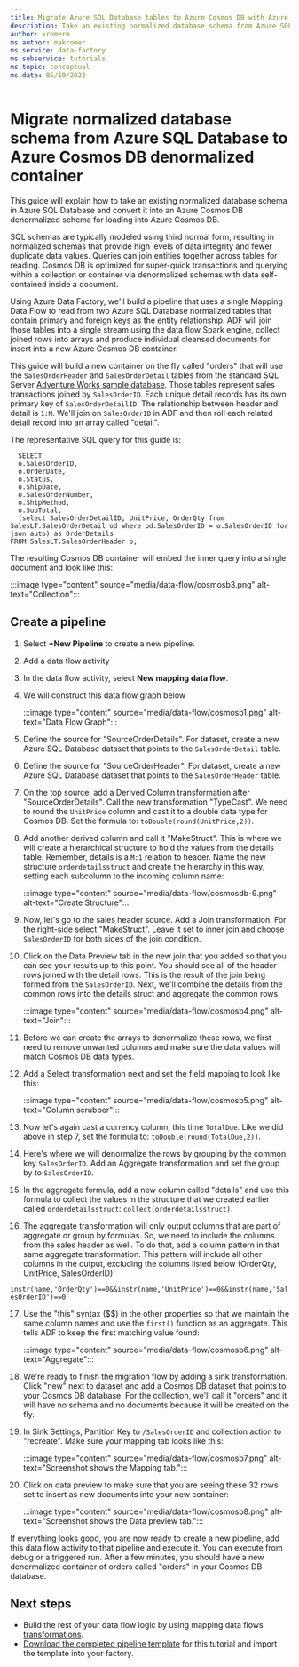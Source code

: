 ```yaml
---
title: Migrate Azure SQL Database tables to Azure Cosmos DB with Azure Data Factory
description: Take an existing normalized database schema from Azure SQL Database and migrate to an Azure Cosmos DB denormalized container with Azure Data Factory.
author: kromerm
ms.author: makromer
ms.service: data-factory
ms.subservice: tutorials
ms.topic: conceptual
ms.date: 05/19/2022
---
```


# Migrate normalized database schema from Azure SQL Database to Azure Cosmos DB denormalized container

This guide will explain how to take an existing normalized database schema in Azure SQL Database and convert it into an Azure Cosmos DB denormalized schema for loading into Azure Cosmos DB.

SQL schemas are typically modeled using third normal form, resulting in normalized schemas that provide high levels of data integrity and fewer duplicate data values. Queries can join entities together across tables for reading. Cosmos DB is optimized for super-quick transactions and querying within a collection or container via denormalized schemas with data self-contained inside a document.

Using Azure Data Factory, we'll build a pipeline that uses a single Mapping Data Flow to read from two Azure SQL Database normalized tables that contain primary and foreign keys as the entity relationship. ADF will join those tables into a single stream using the data flow Spark engine, collect joined rows into arrays and produce individual cleansed documents for insert into a new Azure Cosmos DB container.

This guide will build a new container on the fly called "orders" that will use the ```SalesOrderHeader``` and ```SalesOrderDetail``` tables from the standard SQL Server [Adventure Works sample database](/sql/samples/adventureworks-install-configure?tabs=ssms&view=sql-server-ver15). Those tables represent sales transactions joined by ```SalesOrderID```. Each unique detail records has its own primary key of ```SalesOrderDetailID```. The relationship between header and detail is ```1:M```. We'll join on ```SalesOrderID``` in ADF and then roll each related detail record into an array called "detail".

The representative SQL query for this guide is:

```
  SELECT
  o.SalesOrderID,
  o.OrderDate,
  o.Status,
  o.ShipDate,
  o.SalesOrderNumber,
  o.ShipMethod,
  o.SubTotal,
  (select SalesOrderDetailID, UnitPrice, OrderQty from SalesLT.SalesOrderDetail od where od.SalesOrderID = o.SalesOrderID for json auto) as OrderDetails
FROM SalesLT.SalesOrderHeader o;
```

The resulting Cosmos DB container will embed the inner query into a single document and look like this:

:::image type="content" source="media/data-flow/cosmosb3.png" alt-text="Collection":::

## Create a pipeline

1. Select **+New Pipeline** to create a new pipeline.

2. Add a data flow activity

3. In the data flow activity, select **New mapping data flow**.

4. We will construct this data flow graph below

   :::image type="content" source="media/data-flow/cosmosb1.png" alt-text="Data Flow Graph":::

5. Define the source for "SourceOrderDetails". For dataset, create a new Azure SQL Database dataset that points to the ```SalesOrderDetail``` table.

6. Define the source for "SourceOrderHeader". For dataset, create a new Azure SQL Database dataset that points to the ```SalesOrderHeader``` table.

7. On the top source, add a Derived Column transformation after "SourceOrderDetails". Call the new transformation "TypeCast". We need to round the ```UnitPrice``` column and cast it to a double data type for Cosmos DB. Set the formula to: ```toDouble(round(UnitPrice,2))```.

8. Add another derived column and call it "MakeStruct". This is where we will create a hierarchical structure to hold the values from the details table. Remember, details is a ```M:1``` relation to header. Name the new structure ```orderdetailsstruct``` and create the hierarchy in this way, setting each subcolumn to the incoming column name:

    :::image type="content" source="media/data-flow/cosmosdb-9.png" alt-text="Create Structure":::

9. Now, let's go to the sales header source. Add a Join transformation. For the right-side select "MakeStruct". Leave it set to inner join and choose ```SalesOrderID``` for both sides of the join condition.

10. Click on the Data Preview tab in the new join that you added so that you can see your results up to this point. You should see all of the header rows joined with the detail rows. This is the result of the join being formed from the ```SalesOrderID```. Next, we'll combine the details from the common rows into the details struct and aggregate the common rows.

    :::image type="content" source="media/data-flow/cosmosb4.png" alt-text="Join":::

11. Before we can create the arrays to denormalize these rows, we first need to remove unwanted columns and make sure the data values will match Cosmos DB data types.

12. Add a Select transformation next and set the field mapping to look like this:

    :::image type="content" source="media/data-flow/cosmosb5.png" alt-text="Column scrubber":::

13. Now let's again cast a currency column, this time ```TotalDue```. Like we did above in step 7, set the formula to: ```toDouble(round(TotalDue,2))```.

14. Here's where we will denormalize the rows by grouping by the common key ```SalesOrderID```. Add an Aggregate transformation and set the group by to ```SalesOrderID```.

15. In the aggregate formula, add a new column called "details" and use this formula to collect the values in the structure that we created earlier called ```orderdetailsstruct```: ```collect(orderdetailsstruct)```.

16. The aggregate transformation will only output columns that are part of aggregate or group by formulas. So, we need to include the columns from the sales header as well. To do that, add a column pattern in that same aggregate transformation. This pattern will include all other columns in the output, excluding the columns listed below (OrderQty, UnitPrice, SalesOrderID):

   `instr(name,'OrderQty')==0&&instr(name,'UnitPrice')==0&&instr(name,'SalesOrderID')==0`

17. Use the "this" syntax ($$) in the other properties so that we maintain the same column names and use the ```first()``` function as an aggregate. This tells ADF to keep the first matching value found:

    :::image type="content" source="media/data-flow/cosmosb6.png" alt-text="Aggregate":::

18. We're ready to finish the migration flow by adding a sink transformation. Click "new" next to dataset and add a Cosmos DB dataset that points to your Cosmos DB database. For the collection, we'll call it "orders" and it will have no schema and no documents because it will be created on the fly.

19. In Sink Settings, Partition Key to ```/SalesOrderID``` and collection action to "recreate". Make sure your mapping tab looks like this:

    :::image type="content" source="media/data-flow/cosmosb7.png" alt-text="Screenshot shows the Mapping tab.":::

20. Click on data preview to make sure that you are seeing these 32 rows set to insert as new documents into your new container:

    :::image type="content" source="media/data-flow/cosmosb8.png" alt-text="Screenshot shows the Data preview tab.":::

If everything looks good, you are now ready to create a new pipeline, add this data flow activity to that pipeline and execute it. You can execute from debug or a triggered run. After a few minutes, you should have a new denormalized container of orders called "orders" in your Cosmos DB database.

## Next steps

* Build the rest of your data flow logic by using mapping data flows [transformations](concepts-data-flow-overview.md).
* [Download the completed pipeline template](https://github.com/kromerm/adfdataflowdocs/blob/master/sampledata/SQL%20Orders%20to%20CosmosDB.zip) for this tutorial and import the template into your factory.